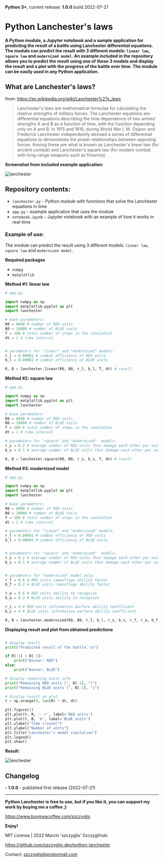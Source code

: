 
**Python 3+**, current release: **1.0.0** build 2022-07-21

# Python Lanchester's laws

**A Python module, a Jupyter notebook and a sample application for predicting the result of a battle using Lanchester differential equations. The module can predict the result with 3 different models: `linear law`, `square law` and `modernized model`. An example included in the repository allows you to predict the result using one of these 3 models and display the result and a plot with the progress of the battle over time. The module can be easily used in any Python application.**

## What are Lanchester's laws?
from: https://en.wikipedia.org/wiki/Lanchester%27s_laws
> Lanchester's laws are mathematical formulae for calculating the relative strengths of military forces. The Lanchester equations are differential equations describing the time dependence of two armies' strengths A and B as a function of time, with the function depending only on A and B.
In 1915 and 1916, during World War I, M. Osipov and Frederick Lanchester independently devised a series of differential equations to demonstrate the power relationships between opposing forces. Among these are what is known as Lanchester's linear law (for ancient combat) and Lanchester's square law (for modern combat with long-range weapons such as firearms).

**Screenshot from included example application:**

![lanchester](https://user-images.githubusercontent.com/61396542/180256468-4fec137e-121a-416b-86ce-ed96f4a27ad2.png)

## Repository contents:

- `lanchester.py` - Python module with functions that solve the Lanchester equations in time
- `app.py` - example application that uses the module
- `notebook.ipynb` - Jupyter notebook with an example of how it works in real-time


### Example of use:

The module can predict the result using 3 different models: `linear law`, `square law` and `modernized model`.

**Required packages**

- `numpy`
- `matplotlib`


**Method #1: linear law**

```python
# app.py

import numpy as np
import matplotlib.pyplot as plt
import lanchester

# base parameters:
R0 = 8000 # number of RED units
B0 = 10000 # number of BLUE units
T = 100 # total number of steps in the simulation
dt = 1 # time interval 


# parameters for "linear" and "modernized" models:
r_l = 0.00001 # combat efficiency of RED units
b_l = 0.00002 # combat efficiency of BLUE units

R, B = lanchester.linear(R0, B0, r_l, b_l, T, dt) # result

```

**Method #2: square law**

```python
# app.py

import numpy as np
import matplotlib.pyplot as plt
import lanchester

# base parameters:
R0 = 8000 # number of RED units
B0 = 10000 # number of BLUE units
T = 100 # total number of steps in the simulation
dt = 1 # time interval 

# parameters for "square" and "modernized"  models:
r_s = 0.2 # average number of RED units that damage each other per unit of time
b_s = 0.1 # average number of BLUE units that damage each other per unit of time

R, B = lanchester.square(R0, B0, r_s, b_s, T, dt) # result

```

**Method #3: modernized model**

```python
# app.py

import numpy as np
import matplotlib.pyplot as plt
import lanchester

# base parameters:
R0 = 8000 # number of RED units
B0 = 10000 # number of BLUE units
T = 100 # total number of steps in the simulation
dt = 1 # time interval 

# parameters for "linear" and "modernized" models:
r_l = 0.00001 # combat efficiency of RED units
b_l = 0.00002 # combat efficiency of BLUE units


# parameters for "square" and "modernized"  models:
r_s = 0.2 # average number of RED units that damage each other per unit of time
b_s = 0.1 # average number of BLUE units that damage each other per unit of time


# parameters for "modernized" model only:
r_f = 0.6 # RED units camouflage ability factor
b_f = 0.2 # BLUE units camouflage ability factor

r_a = 0.6 # RED units ability to recognize
b_a = 0.2 # BLUE units ability to recognize

r_i = 4 # RED units information warfare ability coefficient
b_i = 4 # BLUE units information warfare ability coefficient

R, B = lanchester.modernized(R0, B0, r_l, b_l, r_s, b_s, r_f, r_a, b_f, b_a, r_i, b_i, T, dt) # result
```

**Displaying result and plot from obtained predictions**

```python

# display result
print("Predicted result of the battle：\n")

if R[-1] > B[-1]:
    print("Winner: RED")
else:
    print("Winner: BLUE")

# display remaining units info  
print("Remaining RED units [", R[-1], "]")
print("Remaining BLUE units [", B[-1], "]")

# display result on plot
t = np.arange(0, len(R) * dt, dt)

plt.figure(1)
plt.plot(t, R, '--r', label='RED units')
plt.plot(t, B, 'b', label='BLUE units')
plt.xlabel("Time (round)")
plt.ylabel("Number of units")
plt.title("Lanchester's model simulation")
plt.legend()
plt.show()
```

**Result:**

![lanchester](https://user-images.githubusercontent.com/61396542/180256468-4fec137e-121a-416b-86ce-ed96f4a27ad2.png)


## Changelog
**- 1.0.0** - published first release (2022-07-21)

--- 
**Python Lanchester is free to use, but if you like it, you can support my work by buying me a coffee ;)**

https://www.buymeacoffee.com/szczyglis

**Enjoy!**

MIT License | 2022 Marcin 'szczyglis' Szczygliński

https://github.com/szczyglis-dev/python-lanchester

Contact: szczyglis@protonmail.com
